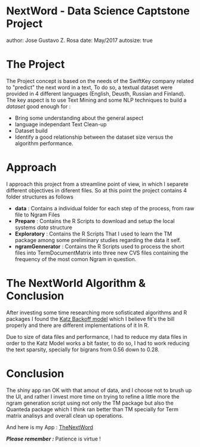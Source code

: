 NextWord - Data Science Captstone Project
========================================================
author: Jose Gustavo Z. Rosa
date: May/2017
autosize: true

The Project
========================================================
The Project concept is based on the needs of the SwiftKey company related to "predict" the next word in a text, To do so, a textual dataset were provided in 4 different languages (English, Deusth, Russian and Finland). The key aspect is to use Text Mining and some NLP techniques to build a *dataset* good enough for :  

- Bring some understanding about the general aspect  
- language independant Text Clean-up
- Dataset build
- Identify a good relationship between the dataset size versus the algorithm performance.

Approach
========================================================


I approach this project from a streamline point of view, in which I separete different objectives in diferent files. So at this point the project contains 4 folder structures as follows

* **data** : Contains a individual folder for each step of the process, from raw file to Ngram Files
* **Prepare** : Contains the R Scripts to download and setup the local systems *data* structure
* **Exploratory** : Contains the R Scripts That I used to learn the TM package among some preliminary studies regarding the data it self. 
* **ngramGennerator** : Contains the R Scripts used to process the short files  into TermDocumentMatrix into three new CVS files containing the frequency of the most comon Ngram in question.


The NextWorld Algorithm & Conclusion
========================================================
After investing some time researching more sofisticated algorithms and R packages I found the [Katz Backoff model](https://en.wikipedia.org/wiki/Katz%27s_back-off_model) which I believe fit's the bill properly and there are different implementations of it In R.

Due to size of data files  and performance, I had to reduce my data files in order to the Katz Model works a bit faster, to do so, I had to work reducing the text sparsity, specially for bigrans from 0.56 down to 0.28. 


Conclusion
========================================================

The shiny app ran OK with that amout of data, and I choose not to brush up the UI, and rather I invest more time on trying to refine a little more the ngram generation script using not only the TM package but also the Quanteda package which I think ran better than TM specially for Term matrix analisys and overall clean up operations.

And here is my App : [TheNextWord](https://jguszrds.shinyapps.io/CourseraNextWord/)

***Please remember :*** Patience is virtue !
